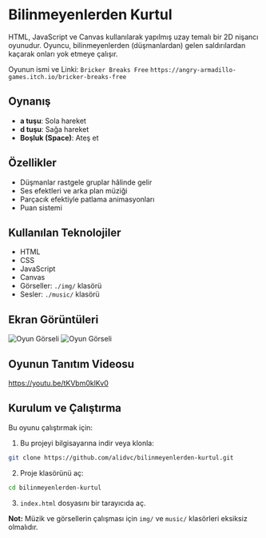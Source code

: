 # Bilinmeyenlerden Kurtul

HTML, JavaScript ve Canvas kullanılarak yapılmış uzay temalı bir 2D nişancı oyunudur. Oyuncu, bilinmeyenlerden (düşmanlardan) gelen saldırılardan kaçarak onları yok etmeye çalışır.

Oyunun ismi ve Linki: ``` Bricker Breaks Free ```  ``` https://angry-armadillo-games.itch.io/bricker-breaks-free ```
## Oynanış

- **a tuşu**: Sola hareket
- **d tuşu**: Sağa hareket
- **Boşluk (Space)**: Ateş et

## Özellikler

- Düşmanlar rastgele gruplar hâlinde gelir
- Ses efektleri ve arka plan müziği
- Parçacık efektiyle patlama animasyonları
- Puan sistemi

##  Kullanılan Teknolojiler

- HTML
- CSS
- JavaScript
- Canvas
- Görseller: `./img/` klasörü
- Sesler: `./music/` klasörü

## Ekran Görüntüleri



![Oyun Görseli](EkranGoruntulerı/EkranGoruntusu1.png)
![Oyun Görseli](EkranGoruntulerı/EkranGoruntusu2.png)

## Oyunun Tanıtım Videosu

https://youtu.be/tKVbm0klKv0

## Kurulum ve Çalıştırma

Bu oyunu çalıştırmak için:

1. Bu projeyi bilgisayarına indir veya klonla:

```bash
git clone https://github.com/alidvc/bilinmeyenlerden-kurtul.git
```

2. Proje klasörünü aç:

```bash
cd bilinmeyenlerden-kurtul
```

3. `index.html` dosyasını bir tarayıcıda aç.

**Not:** Müzik ve görsellerin çalışması için `img/` ve `music/` klasörleri eksiksiz olmalıdır.

